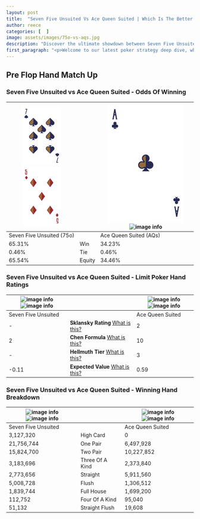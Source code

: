 ```yaml
---
layout: post
title:  "Seven Five Unsuited Vs Ace Queen Suited | Which Is The Better Hand In Poker? A Complete Guide"
author: reece
categories: [  ]
image: assets/images/75o-vs-aqs.jpg
description: "Discover the ultimate showdown between Seven Five Unsuited and Ace Queen Suited in poker! Uncover the odds, strategies, and scenarios where one hand triumphs over the other. Get ready to up your poker game with this thrilling analysis."
first_paragraph: "<p>Welcome to our latest poker strategy deep dive, where we're pitting two distinct hands against each other in a high-stakes showdown: Seven Five Unsuited vs Ace Queen Suited.</p><p>In the dynamic world of poker, every decision counts, and knowing which hand holds the upper hand is key to your success at the table.</p><p>In this article, we'll dissect these two hands, explore the scenarios where one dominates the other, and equip you with the knowledge to make strategic choices that can tip the odds in your favor.</p><p>Get ready to unravel the intriguing dynamics of these poker hands and elevate your game to new heights.</p>"
---
```




[comment]: # (sp0)

## Pre Flop Hand Match Up

<div class="table hand-ratings" markdown="1"> 



### Seven Five Unsuited vs Ace Queen Suited - Odds Of Winning


    
| ![image info](assets/images/hand1/7.png) ![image info](assets/images/hand1/5o.png) |  | ![image info](assets/images/hand2/A.png) ![image info](assets/images/hand2/qs.png) |
| -------- | -------- | -------- |
| Seven Five Unsuited (75o) |  | Ace Queen Suited (AQs) |
| 65.31% | Win | 34.23% |
| 0.46% | Tie | 0.46% |
| 65.54% | Equity | 34.46% |




[comment]: # (sp1)



### Seven Five Unsuited vs Ace Queen Suited - Limit Poker Hand Ratings


    
| ![image info](https://www.riverpairs.com/assets/images/hand1/7.png) ![image info](https://www.riverpairs.com/assets/images/hand1/5o.png) |  | ![image info](https://www.riverpairs.com/assets/images/hand2/A.png) ![image info](https://www.riverpairs.com/assets/images/hand2/qs.png) |
| -------- | -------- | -------- |
| Seven Five Unsuited |  | Ace Queen Suited |
| - | **Sklansky Rating** [What is this?](/sklansky-rating-explained) | 2 |
| 2 | **Chen Formula** [What is this?](/chen-formula-explained) | 10 |
| - | **Hellmuth Tier** [What is this?](/Hellmuth-tier-explained) | 3 |
| -0.11 | **Expected Value** [What is this?](/expected-value-explained) | 0.59 |




[comment]: # (sp2)



### Seven Five Unsuited vs Ace Queen Suited - Winning Hand Breakdown


    
| ![image info](https://www.riverpairs.com/assets/images/hand1/7.png) ![image info](https://www.riverpairs.com/assets/images/hand1/5o.png) |  | ![image info](https://www.riverpairs.com/assets/images/hand2/A.png) ![image info](https://www.riverpairs.com/assets/images/hand2/qs.png) |
| -------- | -------- | -------- |
| Seven Five Unsuited |  | Ace Queen Suited |
| 3,127,320 | High Card | 0 |
| 21,756,744 | One Pair | 6,497,928 |
| 15,824,700 | Two Pair | 10,227,852 |
| 3,183,696 | Three Of A Kind | 2,373,840 |
| 2,773,656 | Straight | 5,911,560 |
| 5,008,728 | Flush | 1,306,512 |
| 1,839,744 | Full House | 1,699,200 |
| 112,752 | Four Of A Kind | 95,040 |
| 51,132 | Straight Flush | 19,608 |




[comment]: # (sp3)



</div>

[comment]: # (sp4)



[comment]: # (sp5)

